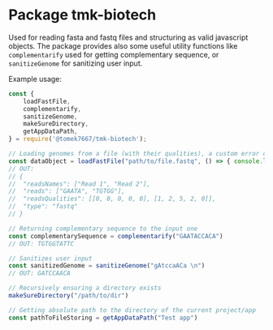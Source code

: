 # Package tmk-biotech

Used for reading fasta and fastq files and structuring as valid javascript objects.
The package provides also some useful utility functions like `complementarify` used for getting complementary sequence, or `sanitizeGenome` for sanitizing user input.

Example usage:

```javascript
const {
	loadFastFile,
	complementarify,
	sanitizeGenome,
	makeSureDirectory,
	getAppDataPath,
} = require('@tomek7667/tmk-biotech');

// Loading genomes from a file (with their qualities), a custom error callback can be specified in case of invalid format of a file.
const dataObject = loadFastFile("path/to/file.fastq", () => { console.log("Custom error when invalid format"); }) // Or .fa or .fasta
// OUT: 
// {
// 	"readsNames": ["Read 1", "Read 2"],
// 	"reads": ["GAATA", "TGTGG"],
// 	"readsQualities": [[0, 0, 0, 0, 0], [1, 2, 5, 2, 0]],
// 	"type": "fastq"
// }

// Returning complementary sequence to the input one
const complementarySequence = complementarify("GAATACCACA")
// OUT: TGTGGTATTC

// Sanitizes user input
const sanitizedGenome = sanitizeGenome("gAtccaACa \n")
// OUT: GATCCAACA

// Recursively ensuring a directory exists
makeSureDirectory("/path/to/dir")

// Getting absolute path to the directory of the current project/app
const pathToFileStoring = getAppDataPath("Test app")

```